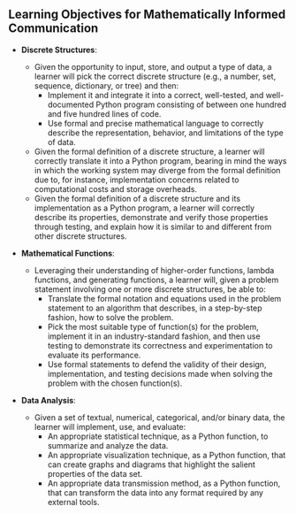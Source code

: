 ## Learning Objectives for Mathematically Informed Communication

- **Discrete Structures**:
  - Given the opportunity to input, store, and output a type of data, a
    learner will pick the correct discrete structure (e.g., a number, set,
    sequence, dictionary, or tree) and then:
    - Implement it and integrate it into a correct, well-tested, and
      well-documented Python program consisting of between one hundred and
      five hundred lines of code.
    - Use formal and precise mathematical language to correctly describe the
      representation, behavior, and limitations of the type of data.
  - Given the formal definition of a discrete structure, a learner will
    correctly translate it into a Python program, bearing in mind the ways in
    which the working system may diverge from the formal definition due to, for
    instance, implementation concerns related to computational costs and storage
    overheads.
  - Given the formal definition of a discrete structure and its implementation
    as a Python program, a learner will correctly describe its properties,
    demonstrate and verify those properties through testing, and explain how it
    is similar to and different from other discrete structures.


- **Mathematical Functions**:
  - Leveraging their understanding of higher-order functions, lambda functions,
    and generating functions, a learner will, given a problem statement
    involving one or more discrete structures, be able to:
    - Translate the formal notation and equations used in the problem statement
      to an algorithm that describes, in a step-by-step fashion, how to solve
      the problem.
    - Pick the most suitable type of function(s) for the problem, implement it
      in an industry-standard fashion, and then use testing to demonstrate its
      correctness and experimentation to evaluate its performance.
    - Use formal statements to defend the validity of their design,
      implementation, and testing decisions made when solving the problem with
      the chosen function(s).


- **Data Analysis**:
  - Given a set of textual, numerical, categorical, and/or binary data, the
    learner will implement, use, and evaluate:
    - An appropriate statistical technique, as a Python function, to summarize
      and analyze the data.
    - An appropriate visualization technique, as a Python function, that can
      create graphs and diagrams that highlight the salient properties of the
      data set.
    - An appropriate data transmission method, as a Python function, that can
      transform the data into any format required by any external tools.
